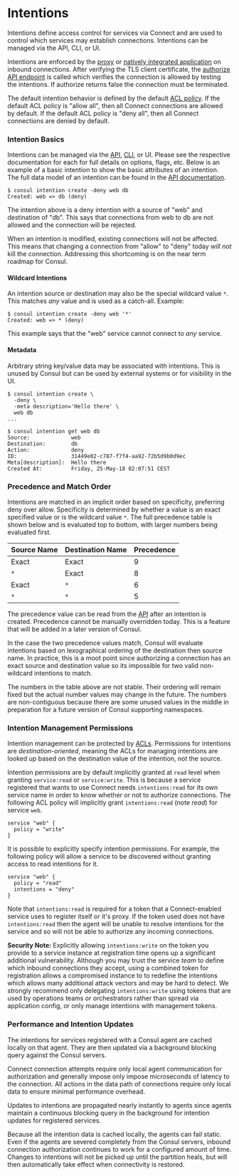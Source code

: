 # Intentions

Intentions define access control for services via Connect and are used to control which services may establish connections. Intentions can be managed via the API, CLI, or UI.

Intentions are enforced by the [proxy](https://www.consul.io/docs/connect/proxies.html) or [natively integrated application](https://www.consul.io/docs/connect/native.html) on inbound connections. After verifying the TLS client certificate, the [authorize API endpoint](https://www.consul.io/docs/connect/intentions.html#) is called which verifies the connection is allowed by testing the intentions. If authorize returns false the connection must be terminated.

The default intention behavior is defined by the default [ACL policy](https://www.consul.io/docs/guides/acl.html). If the default ACL policy is "allow all", then all Connect connections are allowed by default. If the default ACL policy is "deny all", then all Connect connections are denied by default.

### Intention Basics <a id="intention-basics"></a>

Intentions can be managed via the [API](https://www.consul.io/docs/connect/intentions.html#), [CLI](https://www.consul.io/docs/connect/intentions.html#), or UI. Please see the respective documentation for each for full details on options, flags, etc. Below is an example of a basic intention to show the basic attributes of an intention. The full data model of an intention can be found in the [API documentation](https://www.consul.io/docs/connect/intentions.html#).

```text
$ consul intention create -deny web db
Created: web => db (deny)
```

The intention above is a deny intention with a source of "web" and destination of "db". This says that connections from web to db are not allowed and the connection will be rejected.

When an intention is modified, existing connections will not be affected. This means that changing a connection from "allow" to "deny" today _will not_ kill the connection. Addressing this shortcoming is on the near term roadmap for Consul.

#### Wildcard Intentions <a id="wildcard-intentions"></a>

An intention source or destination may also be the special wildcard value `*`. This matches _any_ value and is used as a catch-all. Example:

```text
$ consul intention create -deny web '*'
Created: web => * (deny)
```

This example says that the "web" service cannot connect to _any_ service.

#### Metadata <a id="metadata"></a>

Arbitrary string key/value data may be associated with intentions. This is unused by Consul but can be used by external systems or for visibility in the UI.

```text
$ consul intention create \
  -deny \
  -meta description='Hello there' \
  web db
...

$ consul intention get web db
Source:             web
Destination:        db
Action:             deny
ID:                 31449e02-c787-f7f4-aa92-72b5d9b0d9ec
Meta[description]:  Hello there
Created At:         Friday, 25-May-18 02:07:51 CEST
```

### Precedence and Match Order <a id="precedence-and-match-order"></a>

Intentions are matched in an implicit order based on specificity, preferring deny over allow. Specificity is determined by whether a value is an exact specified value or is the wildcard value `*`. The full precedence table is shown below and is evaluated top to bottom, with larger numbers being evaluated first.

| Source Name | Destination Name | Precedence |
| :--- | :--- | :--- |
| Exact | Exact | 9 |
| `*` | Exact | 8 |
| Exact | `*` | 6 |
| `*` | `*` | 5 |

The precedence value can be read from the [API](https://www.consul.io/api/connect/intentions.html) after an intention is created. Precedence cannot be manually overridden today. This is a feature that will be added in a later version of Consul.

In the case the two precedence values match, Consul will evaluate intentions based on lexographical ordering of the destination then source name. In practice, this is a moot point since authorizing a connection has an exact source and destination value so its impossible for two valid non-wildcard intentions to match.

The numbers in the table above are not stable. Their ordering will remain fixed but the actual number values may change in the future. The numbers are non-contiguous because there are some unused values in the middle in preparation for a future version of Consul supporting namespaces.

### Intention Management Permissions <a id="intention-management-permissions"></a>

Intention management can be protected by [ACLs](https://www.consul.io/docs/guides/acl.html). Permissions for intentions are _destination-oriented_, meaning the ACLs for managing intentions are looked up based on the destination value of the intention, not the source.

Intention permissions are by default implicitly granted at `read` level when granting `service:read` or `service:write`. This is because a service registered that wants to use Connect needs `intentions:read` for its own service name in order to know whether or not to authorize connections. The following ACL policy will implicitly grant `intentions:read` \(note _read_\) for service `web`.

```text
service "web" {
  policy = "write"
}
```

It is possible to explicitly specify intention permissions. For example, the following policy will allow a service to be discovered without granting access to read intentions for it.

```text
service "web" {
  policy = "read"
  intentions = "deny"
}
```

Note that `intentions:read` is required for a token that a Connect-enabled service uses to register itself or it's proxy. If the token used does not have `intentions:read` then the agent will be unable to resolve intentions for the service and so will not be able to authorize any incoming connections.

**Security Note:** Explicitly allowing `intentions:write` on the token you provide to a service instance at registration time opens up a significant additional vulnerability. Although you may trust the service _team_ to define which inbound connections they accept, using a combined token for registration allows a compromised instance to to redefine the intentions which allows many additional attack vectors and may be hard to detect. We strongly recommend only delegating `intentions:write` using tokens that are used by operations teams or orchestrators rather than spread via application config, or only manage intentions with management tokens.

### Performance and Intention Updates <a id="performance-and-intention-updates"></a>

The intentions for services registered with a Consul agent are cached locally on that agent. They are then updated via a background blocking query against the Consul servers.

Connect connection attempts require only local agent communication for authorization and generally impose only impose microseconds of latency to the connection. All actions in the data path of connections require only local data to ensure minimal performance overhead.

Updates to intentions are propagated nearly instantly to agents since agents maintain a continuous blocking query in the background for intention updates for registered services.

Because all the intention data is cached locally, the agents can fail static. Even if the agents are severed completely from the Consul servers, inbound connection authorization continues to work for a configured amount of time. Changes to intentions will not be picked up until the partition heals, but will then automatically take effect when connectivity is restored.


